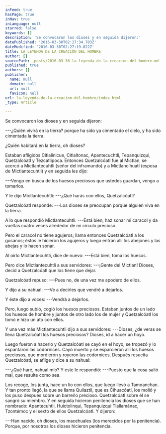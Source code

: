 ```yaml
---
inFeed: true
hasPage: true
inNav: true
inLanguage: null
starred: false
keywords: []
description: 'Se convocaron los dioses y en seguida dijeron:'
datePublished: '2016-03-30T02:27:34.703Z'
dateModified: '2016-03-30T02:27:19.022Z'
title: LA LEYENDA DE LA CREACIÓN DEL HOMBRE
author: []
sourcePath: _posts/2016-03-30-la-leyenda-de-la-creacion-del-hombre.md
published: true
authors: []
publisher:
  name: null
  domain: null
  url: null
  favicon: null
url: la-leyenda-de-la-creacion-del-hombre/index.html
_type: Article

---
```

Se convocaron los dioses y en seguida dijeron:

---¿Quién vivirá en la tierra? porque ha sido ya cimentado el cielo, y ha sido cimentada la tierra. 

¿Quién habitará en la tierra, oh dioses?

Estaban afligidos Citlalinicue, Citlaltonac, Apantecuchtli, Tepanquizqui, Quetzalcóatl y Tezcatlipoca. Entonces Quetzalcóatl fue al Mictlan, se acercó a Mictlantecuhtli (señor del inframundo) y a Mictlancíhuatl (esposa de Mictlantecuhtli) y en seguida les dijo:

---Vengo en busca de los huesos preciosos que ustedes guardan, vengo a tomarlos.

Y le dijo Mictlantecuhtli: ---¿Qué harás con ellos, Quetzalcóatl?

Quetzalcóatl responde: ---Los dioses se preocupan porque alguien viva en la tierra.

A lo que respondió Mictlantecuhtli: ---Está bien, haz sonar mi caracol y da vueltas cuatro veces alrededor de mi círculo precioso.

Pero el caracol no tiene agujeros; llama entonces Quetzalcóatl a los gusanos; éstos le hicieron los agujeros y luego entran allí los abejones y las abejas y lo hacen sonar.

Al oírlo Mictlantecuhtli, dice de nuevo: ---Está bien, toma los huesos.

Pero dice Mictlantecuhtli a sus servidores: ---¡Gente del Mictlan! Dioses, decid a Quetzalcóatl que los tiene que dejar.

Quetzalcóatl repuso: ---Pues no, de una vez me apodero de ellos.

Y dijo a su nahual: ---Ve a decirles que vendré a dejarlos.

Y éste dijo a voces: ---Vendrá a dejarlos.

Pero, luego subió, cogió los huesos preciosos. Estaban juntos de un lado los huesos de hombre y juntos de otro lado los de mujer y Quetzalcóatl los tomó e hizo un ato con ellos.

Y una vez más Mictlantecuhtli dijo a sus servidores: ---Dioses, ¿de veras se lleva Quetzalcóatl los huesos preciosos? Dioses, id a hacer un hoyo.

Luego fueron a hacerlo y Quetzalcóatl se cayó en el hoyo, se tropezó y lo espantaron las codornices. Cayó muerto y se esparcieron allí los huesos preciosos, que mordieron y royeron las codornices. Después resucita Quetzalcóatl, se aflige y dice a su nahual:

---¿Qué haré, nahual mío? Y este le respondió: ---Puesto que la cosa salió mal, que resulte como sea.

Los recoge, los junta, hace un lío con ellos, que luego llevó a Tamoanchan. Y tan pronto llegó, la que se llama Quilaztli, que es Cihuacóatl, los molió y los puso después sobre un barreño precioso. Quetzalcóatl sobre él se sangró su miembro. Y en seguida hicieron penitencia los dioses que se han nombrado: Apantecuhtli, Huictolinqui, Tepanquizqui Tlallamánac, Tzontémoc y el sexto de ellos Quetzalcóatl. Y dijeron:

---Han nacido, oh dioses, los macehuales (los merecidos por la penitencia). Porque, por nosotros los dioses hicieron penitencia.